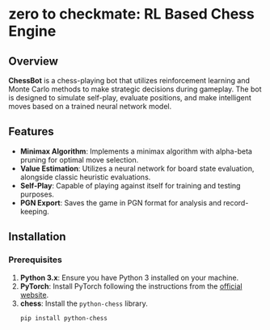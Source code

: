 # zero to checkmate: RL Based Chess Engine

## Overview

**ChessBot** is a chess-playing bot that utilizes reinforcement learning and Monte Carlo methods to make strategic decisions during gameplay. The bot is designed to simulate self-play, evaluate positions, and make intelligent moves based on a trained neural network model.

## Features

- **Minimax Algorithm**: Implements a minimax algorithm with alpha-beta pruning for optimal move selection.
- **Value Estimation**: Utilizes a neural network for board state evaluation, alongside classic heuristic evaluations.
- **Self-Play**: Capable of playing against itself for training and testing purposes.
- **PGN Export**: Saves the game in PGN format for analysis and record-keeping.

## Installation

### Prerequisites

1. **Python 3.x**: Ensure you have Python 3 installed on your machine.
2. **PyTorch**: Install PyTorch following the instructions from the [official website](https://pytorch.org/get-started/locally/).
3. **chess**: Install the `python-chess` library.
   ```bash
   pip install python-chess
   ```
